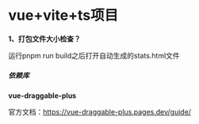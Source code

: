 # vue+vite+ts项目

**1、打包文件大小检查？**

运行pnpm run build之后打开自动生成的stats.html文件

##### 依赖库

**vue-draggable-plus**

官方文档：https://vue-draggable-plus.pages.dev/guide/

